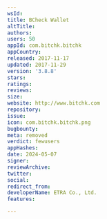 ```yaml
---
wsId: 
title: BCheck Wallet
altTitle: 
authors: 
users: 50
appId: com.bitchk.bitchk
appCountry: 
released: 2017-11-17
updated: 2017-11-29
version: '3.8.8'
stars: 
ratings: 
reviews: 
size: 
website: http://www.bitchk.com
repository: 
issue: 
icon: com.bitchk.bitchk.png
bugbounty: 
meta: removed
verdict: fewusers
appHashes: 
date: 2024-05-07
signer: 
reviewArchive: 
twitter: 
social: 
redirect_from: 
developerName: ETRA Co., Ltd.
features: 

---
```


